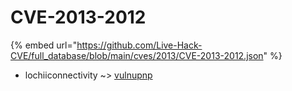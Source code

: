 # CVE-2013-2012
{% embed url="https://github.com/Live-Hack-CVE/full_database/blob/main/cves/2013/CVE-2013-2012.json" %}

* lochiiconnectivity ~> [vulnupnp](https://www.alice-snow.ru/2013/database/cve-2013-2012/vulnupnp-lochiiconnectivity)